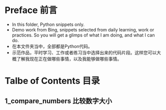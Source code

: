 # Preface 前言
 - In this folder, Python snippets only.
 - Demo work from Bing, snippets selected from daily learning, work or practices. So you will get a glimps of what I am doing, and what I can do.
 - 在本文件夹当中，全部都是Python代码。
 - 示范作品，平时学习、工作或者练习当中选择出来的代码片段。这样您可以大概了解我现在正在做哪些事情，以及我能够做哪些事情。

# Talbe of Contents 目录
## 1_compare_numbers 比较数字大小
